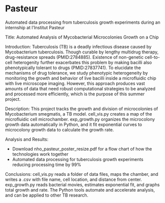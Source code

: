 # Pasteur
Automated data processing from tuberculosis growth experiments during an internship at l'Institut Pasteur

Title:
Automated Analysis of Mycobacterial Microcolonies Growth on a Chip

Introduction:
Tuberculosis (TB) is a deadly infectious disease caused by Mycobacterium tuberculosis. Though curable by lengthy multidrug therapy, drug-resistance spreads (PMID:2784885). Existence of non-genetic cell-to-cell heterogenity further exacerbates this problem by making bacilli also phenotypically tolerant to drugs (PMID:27837741). To elucidate the mechanisms of drug tolerance, we study phenotypic heterogeneity by monitoring the growth and behavior of live bacilli inside a microfluidic chip with live microscope imaging. However, this approach produces vast amounts of data that need robust computational strategies to be analyzed and processed more efficiently, which is the purpose of this summer project.

Description:
This project tracks the growth and division of microcolonies of Mycobacterium smegmatis, a TB model. cell_vis.py creates a map of the microfluidic cell microchamber. exp_growth.py organizes the microcolony growth data automatically in Python, and it fit exponential curves to microcolony growth data to calculate the growth rate.


Analysis and Results:
- Download nho_pasteur_poster_resize.pdf for a flow chart of how the technologies work together
- Automated data processing for tuberculosis growth experiments reducing processing time by 99%

Conclusions:
cell_vis.py reads a folder of data files, maps the chamber, and writes a .csv with file name, cell location, and distance from center. exp_growth.py reads bacterial movies, estimates exponential fit, and graphs total growth and rate. The Python tools automate and accelerate analysis, and can be applied to other TB research.

